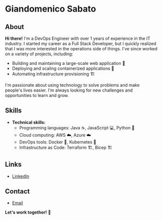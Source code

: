 # Giandomenico Sabato

## About

**Hi there!** I'm a DevOps Engineer with over 1 years of experience in the IT industry. I started my career as a Full Stack Developer, but I quickly realized that I was more interested in the operations side of things. I've since worked on a variety of projects, including:

* Building and maintaining a large-scale web application 🚀
* Deploying and scaling containerized applications 🚢
* Automating infrastructure provisioning 🏗️

I'm passionate about using technology to solve problems and make people's lives easier. I'm always looking for new challenges and opportunities to learn and grow.

## Skills

* **Technical skills:**
    * Programming languages: Java ☕️, JavaScript 💻, Python 🐍
    * Cloud computing: AWS ☁️, Azure ☁️
    * DevOps tools: Docker 🐳, Kubernetes 🐙
    * Infrastructure as Code: Terraform 🏗️, Bicep 🏗️

## Links

* [LinkedIn](https://www.linkedin.com/in/giandosaba)

## Contact

* [Email](mailto:giandosaba@outlook.it)

**Let's work together!** 🤝